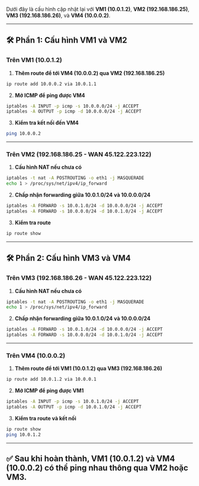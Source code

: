 Dưới đây là cấu hình cập nhật lại với **VM1 (10.0.1.2)**, **VM2 (192.168.186.25)**, **VM3 (192.168.186.26)**, và **VM4 (10.0.0.2)**.

---

## **🛠 Phần 1: Cấu hình VM1 và VM2**  
### **Trên VM1 (10.0.1.2)**
1. **Thêm route để tới VM4 (10.0.0.2) qua VM2 (192.168.186.25)**
```bash
ip route add 10.0.0.2 via 10.0.1.1
```
2. **Mở ICMP để ping được VM4**
```bash
iptables -A INPUT -p icmp -s 10.0.0.0/24 -j ACCEPT
iptables -A OUTPUT -p icmp -d 10.0.0.0/24 -j ACCEPT
```
3. **Kiểm tra kết nối đến VM4**
```bash
ping 10.0.0.2
```

---

### **Trên VM2 (192.168.186.25 - WAN 45.122.223.122)**
1. **Cấu hình NAT nếu chưa có**
```bash
iptables -t nat -A POSTROUTING -o eth1 -j MASQUERADE
echo 1 > /proc/sys/net/ipv4/ip_forward
```
2. **Chấp nhận forwarding giữa 10.0.1.0/24 và 10.0.0.0/24**
```bash
iptables -A FORWARD -s 10.0.1.0/24 -d 10.0.0.0/24 -j ACCEPT
iptables -A FORWARD -s 10.0.0.0/24 -d 10.0.1.0/24 -j ACCEPT
```
3. **Kiểm tra route**
```bash
ip route show
```

---

## **🛠 Phần 2: Cấu hình VM3 và VM4**  
### **Trên VM3 (192.168.186.26 - WAN 45.122.223.122)**
1. **Cấu hình NAT nếu chưa có**
```bash
iptables -t nat -A POSTROUTING -o eth1 -j MASQUERADE
echo 1 > /proc/sys/net/ipv4/ip_forward
```
2. **Chấp nhận forwarding giữa 10.0.1.0/24 và 10.0.0.0/24**
```bash
iptables -A FORWARD -s 10.0.1.0/24 -d 10.0.0.0/24 -j ACCEPT
iptables -A FORWARD -s 10.0.0.0/24 -d 10.0.1.0/24 -j ACCEPT
```

---

### **Trên VM4 (10.0.0.2)**
1. **Thêm route để tới VM1 (10.0.1.2) qua VM3 (192.168.186.26)**
```bash
ip route add 10.0.1.2 via 10.0.0.1
```
2. **Mở ICMP để ping được VM1**
```bash
iptables -A INPUT -p icmp -s 10.0.1.0/24 -j ACCEPT
iptables -A OUTPUT -p icmp -d 10.0.1.0/24 -j ACCEPT
```
3. **Kiểm tra route và kết nối**
```bash
ip route show
ping 10.0.1.2
```

---

## ✅ **Sau khi hoàn thành, VM1 (10.0.1.2) và VM4 (10.0.0.2) có thể ping nhau thông qua VM2 hoặc VM3.**
